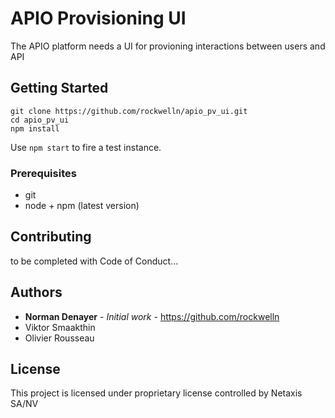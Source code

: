 # APIO Provisioning UI

The APIO platform needs a UI for provioning interactions between users and API

## Getting Started

```
git clone https://github.com/rockwelln/apio_pv_ui.git
cd apio_pv_ui
npm install
```

Use `npm start` to fire a test instance.

### Prerequisites

* git
* node + npm (latest version)

## Contributing

to be completed with Code of Conduct...

## Authors

* **Norman Denayer** - *Initial work* - https://github.com/rockwelln
* Viktor Smaakthin
* Olivier Rousseau

## License

This project is licensed under proprietary license controlled by Netaxis SA/NV
